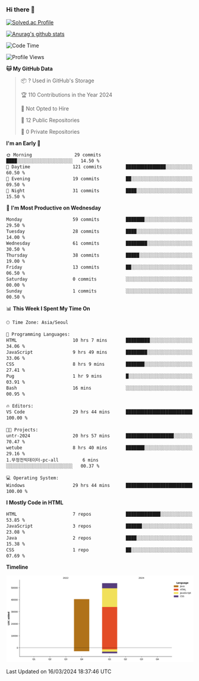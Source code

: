 ### Hi there 👋

[![Solved.ac Profile](http://mazassumnida.wtf/api/v2/generate_badge?boj=qwert3748)](https://solved.ac/qwert3748/)

[![Anurag's github stats](https://github-readme-stats.vercel.app/api?username=hong3737)](https://github.com/anuraghazra/github-readme-stats)
<!--START_SECTION:waka-->
![Code Time](http://img.shields.io/badge/Code%20Time-87%20hrs%2010%20mins-blue)

![Profile Views](http://img.shields.io/badge/Profile%20Views-8-blue)

**🐱 My GitHub Data** 

> 📦 ? Used in GitHub's Storage 
 > 
> 🏆 110 Contributions in the Year 2024
 > 
> 🚫 Not Opted to Hire
 > 
> 📜 12 Public Repositories 
 > 
> 🔑 0 Private Repositories 
 > 
**I'm an Early 🐤** 

```text
🌞 Morning                29 commits          ████░░░░░░░░░░░░░░░░░░░░░   14.50 % 
🌆 Daytime                121 commits         ███████████████░░░░░░░░░░   60.50 % 
🌃 Evening                19 commits          ██░░░░░░░░░░░░░░░░░░░░░░░   09.50 % 
🌙 Night                  31 commits          ████░░░░░░░░░░░░░░░░░░░░░   15.50 % 
```
📅 **I'm Most Productive on Wednesday** 

```text
Monday                   59 commits          ███████░░░░░░░░░░░░░░░░░░   29.50 % 
Tuesday                  28 commits          ████░░░░░░░░░░░░░░░░░░░░░   14.00 % 
Wednesday                61 commits          ████████░░░░░░░░░░░░░░░░░   30.50 % 
Thursday                 38 commits          █████░░░░░░░░░░░░░░░░░░░░   19.00 % 
Friday                   13 commits          ██░░░░░░░░░░░░░░░░░░░░░░░   06.50 % 
Saturday                 0 commits           ░░░░░░░░░░░░░░░░░░░░░░░░░   00.00 % 
Sunday                   1 commits           ░░░░░░░░░░░░░░░░░░░░░░░░░   00.50 % 
```


📊 **This Week I Spent My Time On** 

```text
🕑︎ Time Zone: Asia/Seoul

💬 Programming Languages: 
HTML                     10 hrs 7 mins       █████████░░░░░░░░░░░░░░░░   34.06 % 
JavaScript               9 hrs 49 mins       ████████░░░░░░░░░░░░░░░░░   33.06 % 
CSS                      8 hrs 9 mins        ███████░░░░░░░░░░░░░░░░░░   27.41 % 
Pug                      1 hr 9 mins         █░░░░░░░░░░░░░░░░░░░░░░░░   03.91 % 
Bash                     16 mins             ░░░░░░░░░░░░░░░░░░░░░░░░░   00.95 % 

🔥 Editors: 
VS Code                  29 hrs 44 mins      █████████████████████████   100.00 % 

🐱‍💻 Projects: 
untr-2024                20 hrs 57 mins      ██████████████████░░░░░░░   70.47 % 
wetube                   8 hrs 40 mins       ███████░░░░░░░░░░░░░░░░░░   29.16 % 
1.무정전빅데이터-pc-all         6 mins              ░░░░░░░░░░░░░░░░░░░░░░░░░   00.37 % 

💻 Operating System: 
Windows                  29 hrs 44 mins      █████████████████████████   100.00 % 
```

**I Mostly Code in HTML** 

```text
HTML                     7 repos             █████████████░░░░░░░░░░░░   53.85 % 
JavaScript               3 repos             ██████░░░░░░░░░░░░░░░░░░░   23.08 % 
Java                     2 repos             ████░░░░░░░░░░░░░░░░░░░░░   15.38 % 
CSS                      1 repo              ██░░░░░░░░░░░░░░░░░░░░░░░   07.69 % 
```



**Timeline**

![Lines of Code chart](https://raw.githubusercontent.com/hong3737/hong3737/main/assets/bar_graph.png)


 Last Updated on 16/03/2024 18:37:46 UTC
<!--END_SECTION:waka-->
<!--
**hong3737/hong3737** is a ✨ _special_ ✨ repository because its `README.md` (this file) appears on your GitHub profile.

Here are some ideas to get you started:

- 🔭 I’m currently working on ...
- 🌱 I’m currently learning ...
- 👯 I’m looking to collaborate on ...
- 🤔 I’m looking for help with ...
- 💬 Ask me about ...
- 📫 How to reach me: ...
- 😄 Pronouns: ...
- ⚡ Fun fact: ...
-->
